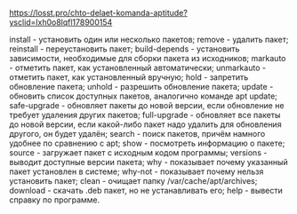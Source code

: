 https://losst.pro/chto-delaet-komanda-aptitude?ysclid=lxh0o8lqfl178900154

install - установить один или несколько пакетов;
remove - удалить пакет;
reinstall - переустановить пакет;
build-depends - установить зависимости, необходимые для сборки пакета из исходников;
markauto - отметить пакет, как установленный автоматически;
unmarkauto - отметить пакет, как установленный вручную;
hold - запретить обновление пакета;
unhold - разрешить обновление пакета;
update - обновить список доступных пакетов, аналогично команде apt update;
safe-upgrade - обновляет пакеты до новой версии, если обновление не требует удаления других пакетов;
full-upgrade - обновляет все пакеты до новой версии, если какой-либо пакет надо удалить для обновления другого, он будет удалён;
search - поиск пакетов, причём намного удобнее по сравнению с apt;
show - посмотреть информацию о пакете;
source - загружает пакет с исходным кодом программы;
versions - выводит доступные версии пакета;
why - показывает почему указанный пакет установлен в системе;
why-not - показывает почему нельзя установить пакет;
clean - очищает папку /var/cache/apt/archives;
download - скачать .deb пакет, но не устанавливать его;
help - вывести справку по программе.